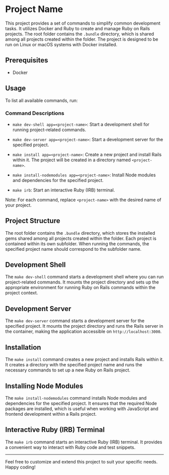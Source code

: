 # Project Name

This project provides a set of commands to simplify common development tasks. It utilizes Docker and Ruby to create and manage Ruby on Rails projects. The root folder contains the `.bundle` directory, which is shared among all projects created within the folder. The project is designed to be run on Linux or macOS systems with Docker installed.

## Prerequisites

- Docker

## Usage

To list all available commands, run:


### Command Descriptions

- `make dev-shell app=<project-name>`: Start a development shell for running project-related commands.

- `make dev-server app=<project-name>`: Start a development server for the specified project.

- `make install app=<project-name>`: Create a new project and install Rails within it. The project will be created in a directory named `<project-name>`.

- `make install-nodemodules app=<project-name>`: Install Node modules and dependencies for the specified project.

- `make irb`: Start an interactive Ruby (IRB) terminal.

Note: For each command, replace `<project-name>` with the desired name of your project.

## Project Structure

The root folder contains the `.bundle` directory, which stores the installed gems shared among all projects created within the folder. Each project is contained within its own subfolder. When running the commands, the specified project name should correspond to the subfolder name.

## Development Shell

The `make dev-shell` command starts a development shell where you can run project-related commands. It mounts the project directory and sets up the appropriate environment for running Ruby on Rails commands within the project context.

## Development Server

The `make dev-server` command starts a development server for the specified project. It mounts the project directory and runs the Rails server in the container, making the application accessible on `http://localhost:3000`.

## Installation

The `make install` command creates a new project and installs Rails within it. It creates a directory with the specified project name and runs the necessary commands to set up a new Ruby on Rails project.

## Installing Node Modules

The `make install-nodemodules` command installs Node modules and dependencies for the specified project. It ensures that the required Node packages are installed, which is useful when working with JavaScript and frontend development within a Rails project.

## Interactive Ruby (IRB) Terminal

The `make irb` command starts an interactive Ruby (IRB) terminal. It provides a convenient way to interact with Ruby code and test snippets.

---

Feel free to customize and extend this project to suit your specific needs. Happy coding!
